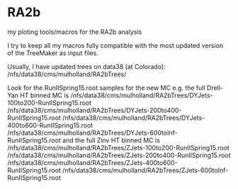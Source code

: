 # RA2b
my ploting tools/macros for the RA2b analysis

I try to keep all my macros fully compatible with the most updated version of the TreeMaker as input files.

Usually, I have updated trees on data38 (at Colorado):
/nfs/data38/cms/mulholland/RA2bTrees/

Look for the RunIISpring15.root samples for the new MC 
e.g. the full Drell-Yan HT binned MC is
/nfs/data38/cms/mulholland/RA2bTrees/DYJets-100to200-RunIISpring15.root
/nfs/data38/cms/mulholland/RA2bTrees/DYJets-200to400-RunIISpring15.root
/nfs/data38/cms/mulholland/RA2bTrees/DYJets-400to600-RunIISpring15.root
/nfs/data38/cms/mulholland/RA2bTrees/DYJets-600toInf-RunIISpring15.root
and the full Zinv HT binned MC is
/nfs/data38/cms/mulholland/RA2bTrees/ZJets-100to200-RunIISpring15.root
/nfs/data38/cms/mulholland/RA2bTrees/ZJets-200to400-RunIISpring15.root
/nfs/data38/cms/mulholland/RA2bTrees/ZJets-400to600-RunIISpring15.root
/nfs/data38/cms/mulholland/RA2bTrees/ZJets-600toInf-RunIISpring15.root
